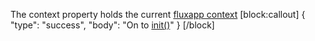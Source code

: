 The context property holds the current [fluxapp context](doc:overview-1)
[block:callout]
{
  "type": "success",
  "body": "On to [init()](doc:init)"
}
[/block]